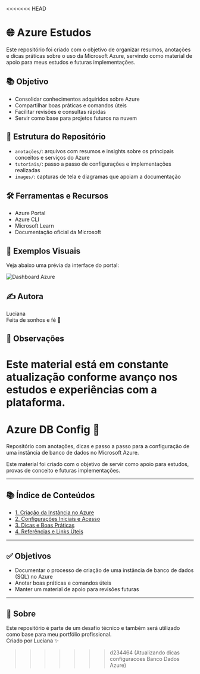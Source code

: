 <<<<<<< HEAD

# 🌐 Azure Estudos

Este repositório foi criado com o objetivo de organizar resumos, anotações e dicas práticas sobre o uso da Microsoft Azure, servindo como material de apoio para meus estudos e futuras implementações.

## 📚 Objetivo

- Consolidar conhecimentos adquiridos sobre Azure
- Compartilhar boas práticas e comandos úteis
- Facilitar revisões e consultas rápidas
- Servir como base para projetos futuros na nuvem

## 📂 Estrutura do Repositório

- `anotações/`: arquivos com resumos e insights sobre os principais conceitos e serviços do Azure
- `tutoriais/`: passo a passo de configurações e implementações realizadas
- `images/`: capturas de tela e diagramas que apoiam a documentação

## 🛠️ Ferramentas e Recursos

- Azure Portal
- Azure CLI
- Microsoft Learn
- Documentação oficial da Microsoft

## 📸 Exemplos Visuais

Veja abaixo uma prévia da interface do portal:

![Dashboard Azure](images/dashboard-exemplo.png)

## ✍️ Autora

Luciana  
Feita de sonhos e fé 💫

## 📌 Observações

Este material está em constante atualização conforme avanço nos estudos e experiências com a plataforma.
=======
# Azure DB Config 📘

Repositório com anotações, dicas e passo a passo para a configuração de uma instância de banco de dados no Microsoft Azure.

Este material foi criado com o objetivo de servir como apoio para estudos, provas de conceito e futuras implementações.

---

## 📚 Índice de Conteúdos

- [1. Criação da Instância no Azure](docs/01-criacao-instancia.md)
- [2. Configurações Iniciais e Acesso](docs/02-configuracoes-iniciais.md)
- [3. Dicas e Boas Práticas](docs/03-tips-e-boas-praticas.md)
- [4. Referências e Links Úteis](docs/04-referencias.md)

---

## ✅ Objetivos

- Documentar o processo de criação de uma instância de banco de dados (SQL) no Azure
- Anotar boas práticas e comandos úteis
- Manter um material de apoio para revisões futuras

---

## 📌 Sobre

Este repositório é parte de um desafio técnico e também será utilizado como base para meu portfólio profissional.  
Criado por Luciana ✨
>>>>>>> d234464 (Atualizando dicas configuracoes Banco Dados Azure)
